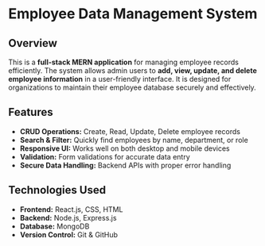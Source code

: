 # Employee Data Management System

## Overview
This is a **full-stack MERN application** for managing employee records efficiently. The system allows admin users to **add, view, update, and delete employee information** in a user-friendly interface. It is designed for organizations to maintain their employee database securely and effectively.

## Features
- **CRUD Operations:** Create, Read, Update, Delete employee records
- **Search & Filter:** Quickly find employees by name, department, or role
- **Responsive UI:** Works well on both desktop and mobile devices
- **Validation:** Form validations for accurate data entry
- **Secure Data Handling:** Backend APIs with proper error handling

## Technologies Used
- **Frontend:** React.js, CSS, HTML  
- **Backend:** Node.js, Express.js  
- **Database:** MongoDB  
- **Version Control:** Git & GitHub  

